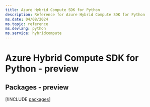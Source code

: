 ```yaml
---
title: Azure Hybrid Compute SDK for Python
description: Reference for Azure Hybrid Compute SDK for Python
ms.date: 04/08/2024
ms.topic: reference
ms.devlang: python
ms.service: hybridcompute
---
```

# Azure Hybrid Compute SDK for Python - preview
## Packages - preview
[!INCLUDE [packages](hybrid-compute-index.md)]